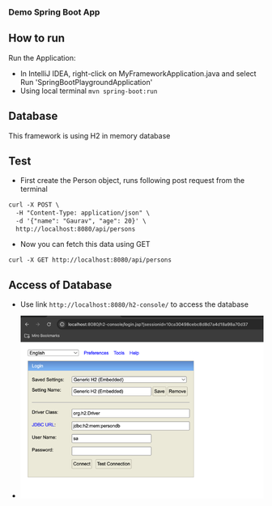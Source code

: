 ### Demo Spring Boot App

## How to run
Run the Application:

- In IntelliJ IDEA, right-click on MyFrameworkApplication.java and select Run 'SpringBootPlaygroundApplication'
- Using local terminal `mvn spring-boot:run`

## Database
This framework is using H2 in memory database
## Test
- First create the Person object, runs following post request from the terminal
```
curl -X POST \
  -H "Content-Type: application/json" \
  -d '{"name": "Gaurav", "age": 20}' \
  http://localhost:8080/api/persons
```
- Now you can fetch this data using GET
```
curl -X GET http://localhost:8080/api/persons
```

## Access of Database
- Use link `http://localhost:8080/h2-console/` to access the database



- ![img.png](img.png)


